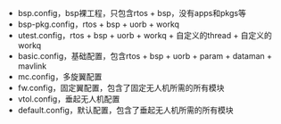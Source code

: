 
- bsp.config，bsp裸工程，只包含rtos + bsp，没有apps和pkgs等
- bsp-pkg.config，rtos + bsp + uorb + workq
- utest.config，rtos + bsp + uorb + workq + 自定义的thread + 自定义的workq
- basic.config，基础配置，包含rtos + bsp + uorb + param + dataman + mavlink
- mc.config，多旋翼配置
- fw.config，固定翼配置，包含了固定无人机所需的所有模块
- vtol.config，垂起无人机配置
- default.config，默认配置，包含了垂起无人机所需的所有模块
